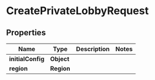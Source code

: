 

# CreatePrivateLobbyRequest


## Properties

| Name | Type | Description | Notes |
|------------ | ------------- | ------------- | -------------|
|**initialConfig** | **Object** |  |  |
|**region** | **Region** |  |  |



